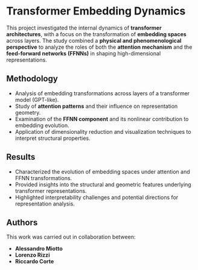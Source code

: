 # Transformer Embedding Dynamics

This project investigated the internal dynamics of **transformer architectures**, with a focus on the transformation of **embedding spaces** across layers. The study combined a **physical and phenomenological perspective** to analyze the roles of both the **attention mechanism** and the **feed-forward networks (FFNNs)** in shaping high-dimensional representations.


## Methodology
- Analysis of embedding transformations across layers of a transformer model (GPT-like).  
- Study of **attention patterns** and their influence on representation geometry.  
- Examination of the **FFNN component** and its nonlinear contribution to embedding evolution.  
- Application of dimensionality reduction and visualization techniques to interpret structural properties.  


## Results
- Characterized the evolution of embedding spaces under attention and FFNN transformations.  
- Provided insights into the structural and geometric features underlying transformer representations.  
- Highlighted interpretability challenges and potential directions for representation analysis.  


## Authors
This work was carried out in collaboration between:  
- **Alessandro Miotto**  
- **Lorenzo Rizzi**  
- **Riccardo Corte**  
